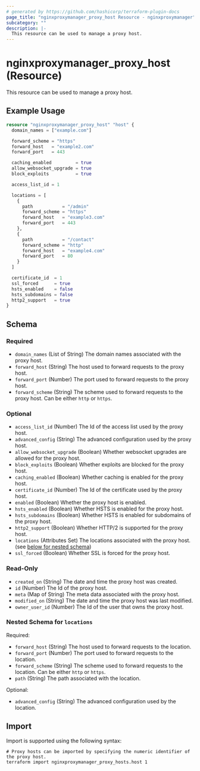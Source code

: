 ```yaml
---
# generated by https://github.com/hashicorp/terraform-plugin-docs
page_title: "nginxproxymanager_proxy_host Resource - nginxproxymanager"
subcategory: ""
description: |-
  This resource can be used to manage a proxy host.
---
```


# nginxproxymanager_proxy_host (Resource)

This resource can be used to manage a proxy host.

## Example Usage

```terraform
resource "nginxproxymanager_proxy_host" "host" {
  domain_names = ["example.com"]

  forward_scheme = "https"
  forward_host   = "example2.com"
  forward_port   = 443

  caching_enabled         = true
  allow_websocket_upgrade = true
  block_exploits          = true

  access_list_id = 1

  locations = [
    {
      path           = "/admin"
      forward_scheme = "https"
      forward_host   = "example3.com"
      forward_port   = 443
    },
    {
      path           = "/contact"
      forward_scheme = "http"
      forward_host   = "example4.com"
      forward_port   = 80
    }
  ]

  certificate_id  = 1
  ssl_forced      = true
  hsts_enabled    = false
  hsts_subdomains = false
  http2_support   = true
}
```

<!-- schema generated by tfplugindocs -->
## Schema

### Required

- `domain_names` (List of String) The domain names associated with the proxy host.
- `forward_host` (String) The host used to forward requests to the proxy host.
- `forward_port` (Number) The port used to forward requests to the proxy host.
- `forward_scheme` (String) The scheme used to forward requests to the proxy host. Can be either `http` or `https`.

### Optional

- `access_list_id` (Number) The Id of the access list used by the proxy host.
- `advanced_config` (String) The advanced configuration used by the proxy host.
- `allow_websocket_upgrade` (Boolean) Whether websocket upgrades are allowed for the proxy host.
- `block_exploits` (Boolean) Whether exploits are blocked for the proxy host.
- `caching_enabled` (Boolean) Whether caching is enabled for the proxy host.
- `certificate_id` (Number) The Id of the certificate used by the proxy host.
- `enabled` (Boolean) Whether the proxy host is enabled.
- `hsts_enabled` (Boolean) Whether HSTS is enabled for the proxy host.
- `hsts_subdomains` (Boolean) Whether HSTS is enabled for subdomains of the proxy host.
- `http2_support` (Boolean) Whether HTTP/2 is supported for the proxy host.
- `locations` (Attributes Set) The locations associated with the proxy host. (see [below for nested schema](#nestedatt--locations))
- `ssl_forced` (Boolean) Whether SSL is forced for the proxy host.

### Read-Only

- `created_on` (String) The date and time the proxy host was created.
- `id` (Number) The Id of the proxy host.
- `meta` (Map of String) The meta data associated with the proxy host.
- `modified_on` (String) The date and time the proxy host was last modified.
- `owner_user_id` (Number) The Id of the user that owns the proxy host.

<a id="nestedatt--locations"></a>
### Nested Schema for `locations`

Required:

- `forward_host` (String) The host used to forward requests to the location.
- `forward_port` (Number) The port used to forward requests to the location.
- `forward_scheme` (String) The scheme used to forward requests to the location. Can be either `http` or `https`.
- `path` (String) The path associated with the location.

Optional:

- `advanced_config` (String) The advanced configuration used by the location.

## Import

Import is supported using the following syntax:

```shell
# Proxy hosts can be imported by specifying the numeric identifier of the proxy host.
terraform import nginxproxymanager_proxy_hosts.host 1
```
